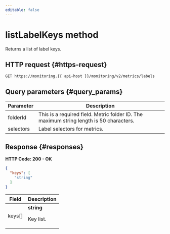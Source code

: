 ```yaml
---
editable: false
---
```


# listLabelKeys method
Returns a list of label keys.
 

 
## HTTP request {#https-request}
```
GET https://monitoring.{{ api-host }}/monitoring/v2/metrics/labels
```
 
## Query parameters {#query_params}
 
Parameter | Description
--- | ---
folderId | This is a required field. Metric folder ID. The maximum string length is 50 characters.
selectors | Label selectors for metrics.
 
## Response {#responses}
**HTTP Code: 200 - OK**

```json
{
  "keys": [
    "string"
  ]
}
```

 
Field | Description
--- | ---
keys[] | **string**<br><p>Key list.</p> 